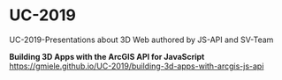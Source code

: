 # UC-2019
UC-2019-Presentations about 3D Web authored by JS-API and SV-Team

**Building 3D Apps with the ArcGIS API for JavaScript**  
https://gmiele.github.io/UC-2019/building-3d-apps-with-arcgis-js-api
